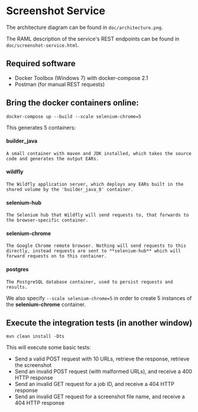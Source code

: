 # Screenshot Service

The architecture diagram can be found in `doc/architecture.png`.

The RAML description of the service's REST endpoints can be found in `doc/screenshot-service.html`.  


## Required software

- Docker Toolbox (Windows 7) with docker-compose 2.1
- Postman (for manual REST requests)

    
## Bring the docker containers online:

    docker-compose up --build --scale selenium-chrome=5
    
This generates 5 containers:


#### builder_java
    A small container with maven and JDK installed, which takes the source code and generates the output EARs.
    
#### wildfly
    The Wildfly application server, which deploys any EARs built in the shared volume by the 'builder_java_8' container.
    
#### selenium-hub
    The Selenium hub that Wildfly will send requests to, that forwards to the browser-specific container.

#### selenium-chrome
    The Google Chrome remote browser. Nothing will send requests to this directly, instead requests are sent to **selenium-hub** which will forward requests on to this container.

#### postgres
    The PostgreSQL database container, used to persist requests and results. 

We also specify `--scale selenium-chrome=5` in order to create 5 instances of the **selenium-chrome** container.


## Execute the integration tests (in another window)

    mvn clean install -Dts
    
This will execute some basic tests:

- Send a valid POST request with 10 URLs, retrieve the response, retrieve the screenshot
- Send an invalid POST request (with malformed URLs), and receive a 400 HTTP response
- Send an invalid GET request for a job ID, and receive a 404 HTTP response
- Send an invalid GET request for a screenshot file name, and receive a 404 HTTP response